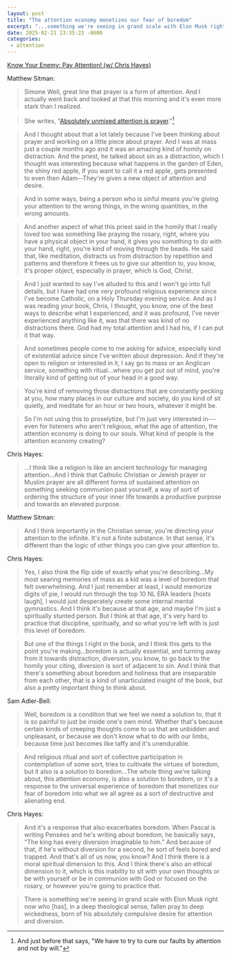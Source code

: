 ```yaml
---
layout: post
title: "The attention economy monetizes our fear of boredom"
excerpt: "...something we're seeing in grand scale with Elon Musk right now who [has], in a deep theological sense, fallen pray to deep wickedness, born of his absolutely compulsive desire for attention and diversion."
date: 2025-02-21 23:35:23 -0600
categories: 
 - attention
---
```


[Know Your Enemy: Pay Attention! (w/ Chris Hayes)](https://know-your-enemy-1682b684.simplecast.com/episodes/pay-attention-w-chris-hayes-OA3C8ZMp)

Matthew Sitman:

> Simone Weil, great line that prayer is a form of attention. And I actually went back and looked at that this morning and it's even more stark than I realized.

> She writes, "[Absolutely unmixed attention is prayer](https://theanarchistlibrary.org/library/simone-weil-gravity-and-grace#toc27)."[^1]

> And I thought about that a lot lately because I've been thinking about prayer and working on a little piece about prayer. And I was at mass just a couple months ago and it was an amazing kind of homily on distraction. And the priest, he talked about sin as a distraction, which I thought was interesting because what happens in the garden of Eden, the shiny red apple, if you want to call it a red apple, gets presented to even then Adam--They're given a new object of attention and desire.

> And in some ways, being a person who is sinful means you're giving your attention to the wrong things, in the wrong quantities, in the wrong amounts.

> And another aspect of what this priest said in the homily that I really loved too was something like praying the rosary, right, where you have a physical object in your hand, it gives you something to do with your hand, right, you're kind of moving through the beads. He said that, like meditation, distracts us from distraction by repetition and patterns and therefore it frees us to give our attention to, you know, it's proper object, especially in prayer, which is God, Christ.

> And I just wanted to say I've alluded to this and I won't go into full details, but I have had one very profound religious experience since I've become Catholic, on a Holy Thursday evening service. And as I was reading your book, Chris, I thought, you know, one of the best ways to describe what I experienced, and it was profound, I've never experienced anything like it, was that there was kind of no distractions there. God had my total attention and I had his, if I can put it that way.

> And sometimes people come to me asking for advice, especially kind of existential advice since I've written about depression. And if they're open to religion or interested in it, I say go to mass or an Anglican service, something with ritual...where you get put out of mind, you're literally kind of getting out of your head in a good way.

> You're kind of removing those distractions that are constantly pecking at you, how many places in our culture and society, do you kind of sit quietly, and meditate for an hour or two hours, whatever it might be.

> So I'm not using this to proselytize, but I'm just very interested in---even for listeners who aren't religious, what the age of attention, the attention economy is doing to our souls. What kind of people is the attention economy creating?

Chris Hayes:

> ...I think like a religion is like an ancient technology for managing attention...And I think that Catholic Christian or Jewish prayer or Muslim prayer are all different forms of sustained attention on something seeking communion past yourself, a way of sort of ordering the structure of your inner life towards a productive purpose and towards an elevated purpose.

Matthew Sitman:

> And I think importantly in the Christian sense, you're directing your attention to the infinite. It's not a finite substance. In that sense, it's different than the logic of other things you can give your attention to.

Chris Hayes:

> Yes, I also think the flip side of exactly what you're describing...My most searing memories of mass as a kid was a level of boredom that felt overwhelming. And I just remember at least, I would memorize digits of pie, I would run through the top 10 NL ERA leaders [hosts laugh], I would just desperately create some internal mental gymnastics. And I think it's because at that age, and maybe I'm just a spiritually stunted person. But I think at that age, it's very hard to practice that discipline, spiritually, and so what you're left with is just this level of boredom.

> But one of the things I right in the book, and I think this gets to the point you're making...boredom is actually essential, and turning away from it towards distraction, diversion, you know, to go back to the homily your citing, diversion is sort of adjacent to sin. And I think that there's something about boredom and holiness that are inseparable from each other, that is a kind of unarticulated insight of the book, but also a pretty important thing to think about.

Sam Adler-Bell:

> Well, boredom is a condition that we feel we need a solution to, that it is so painful to just be inside one's own mind. Whether that's because certain kinds of creeping thoughts come to us that are unbidden and unpleasant, or because we don't know what to do with our limbs, because time just becomes like taffy and it's unendurable.

> And religious ritual and sort of collective participation in contemplation of some sort, tries to cultivate the virtues of boredom, but it also is a solution to boredom...The whole thing we're talking about, this attention economy, is also a solution to boredom, or it's a response to the universal experience of boredom that monetizes our fear of boredom into what we all agree as a sort of destructive and alienating end.

Chris Hayes:

> And it's a response that also exacerbates boredom. When Pascal is writing Pensées and he's writing about boredom, he basically says, "The king has every diversion imaginable to him." And because of that, if he's without diversion for a second, he sort of feels bored and trapped. And that's all of us now, you know? And I think there is a moral spiritual dimension to this. And I think there's also an ethical dimension to it, which is this inability to sit with your own thoughts or be with yourself or be in communion with God or focused on the rosary, or however you're going to practice that.

> There is something we're seeing in grand scale with Elon Musk right now who [has], in a deep theological sense, fallen pray to deep wickedness, born of his absolutely compulsive desire for attention and diversion.

[^1]: And just before that says, "We have to try to cure our faults by attention and not by will."